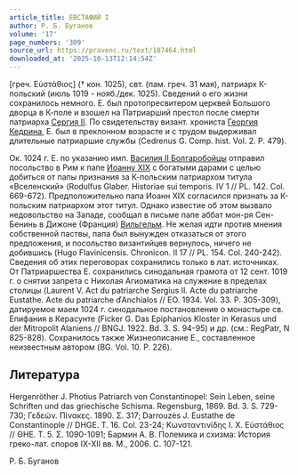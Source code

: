 ```yaml
---
article_title: ЕВСТАФИЙ I
author: Р. Б. Буганов
volume: '17'
page_numbers: '309'
source_url: https://pravenc.ru/text/187464.html
downloaded_at: '2025-10-13T12:14:54Z'
---
```


[греч. Εὐστάθιος] († кон. 1025), свт. (пам. греч. 31 мая), патриарх К-польский (июль 1019 - нояб./дек. 1025). Сведений о его жизни сохранилось немного. Е. был протопресвитером церквей Большого дворца в К-поле и взошел на Патриарший престол после смерти патриарха [Сергия II](<https://pravenc.ru/text/Сергий II.html>). По свидетельству визант. хрониста [Георгия Кедрина](<https://pravenc.ru/text/Георгий Кедрин.html>), Е. был в преклонном возрасте и с трудом выдерживал длительные патриаршие службы (Cedrenus G. Comp. hist. Vol. 2. P. 479).

Ок. 1024 г. Е. по указанию имп. [Василия II Болгаробойцы](<https://pravenc.ru/text/Василий II Болгаробойца.html>) отправил посольство в Рим к папе [Иоанну XIX](<https://pravenc.ru/text/Иоанну XIX.html>) с богатыми дарами с целью добиться от папы признания за К-польским патриархом титула «Вселенский» (Rodulfus Glaber. Historiae sui temporis. IV 1 // PL. 142. Col. 669-672). Предположительно папа Иоанн XIX согласился признать за К-польским патриархом этот титул. Однако известие об этом вызвало недовольство на Западе, сообщал в письме папе аббат мон-ря Сен-Бенинь в Дижоне (Франция) [Вильгельм](https://pravenc.ru/text/Вильгельм.html). Не желая идти против мнения собственной паствы, папа был вынужден отказаться от этого предложения, и посольство византийцев вернулось, ничего не добившись (Hugo Flavinicensis. Chronicon. II 17 // PL. 154. Col. 240-242). Сведения об этих переговорах сохранились только в лат. источниках. От Патриаршества Е. сохранились синодальная грамота от 12 сент. 1019 г. о снятии запрета с Николая Агиоматика на служение в пределах столицы (Laurent V. Act du patriarche Sergius II. Acte du patriarche Eustathe. Acte du patriarche ďAnchialos // EO. 1934. Vol. 33. P. 305-309), датируемое маем 1024 г. синодальное постановление о монастыре св. Епифания в Керасунте (Ficker G. Das Epiphanios Kloster in Kerasus und der Mitropolit Alaniens // BNGJ. 1922. Bd. 3. S. 94-95) и др. (см.: RegPatr, N 825-828). Сохранилось также Жизнеописание Е., составленное неизвестным автором (BG. Vol. 10. P. 226).

## Литература

Hergenröther J. Photius Patriarch von Constantinopel: Sein Leben, seine Schriften und das griechische Schisma. Regensburg, 1869. Bd. 3. S. 729-730; Γεδεών. Πίνακες. 1890. Σ. 317; Darrouzès J. Eustathe de Constantinople // DHGE. T. 16. Col. 23-24; Κωνσταντινίδης Ι. Χ. Εὐστάθιος // ΘΗΕ. Τ. 5. Σ. 1090-1091; Бармин А. В. Полемика и схизма: История греко-лат. споров IX-XII вв. М., 2006. С. 107-121.

Р. Б. Буганов
